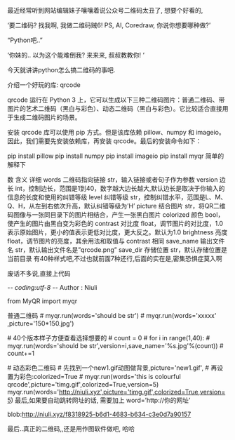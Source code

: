 最近经常听到网站编辑妹子嚷嚷着说公众号二维码太丑了, 想要个好看的,

‘要二维码? 找我啊, 我做二维码贼6!  PS, AI, Coredraw, 你说你想要哪种做?’

“Python吧..”

‘你妹的.. 以为这个能难倒我? 来来来, 叔叔教教你!  ‘

今天就讲讲python怎么搞二维码的事吧.


介绍一个好玩的库: qrcode

qrcode 运行在 Python 3 上，它可以生成以下三种二维码图片：普通二维码、带图片的艺术二维码（黑白与彩色）、动态二维码（黑白与彩色）。它比较适合直接用于生成二维码图片的场景。

安装 qrcode 库可以使用 pip 方式。但是该库依赖 pillow、numpy 和 imageio。因此，我们需要先安装依赖库，再安装 qrcode。最后的安装命令如下：

pip install pillow
pip install numpy
pip install imageio
pip install myqr
简单的解释下

数	含义	详细
words	二维码指向链接	str，输入链接或者句子作为参数
version	边长	int，控制边长，范围是1到40，数字越大边长越大,默认边长是取决于你输入的信息的长度和使用的纠错等级
level	纠错等级	str，控制纠错水平，范围是L、M、Q、H，从左到右依次升高，默认纠错等级为’H’
picture	结合图片	str，将QR二维码图像与一张同目录下的图片相结合，产生一张黑白图片
colorized	颜色	bool，使产生的图片由黑白变为彩色的
contrast	对比度	float，调节图片的对比度，1.0 表示原始图片，更小的值表示更低对比度，更大反之。默认为1.0
brightness	亮度	float，调节图片的亮度，其余用法和取值与 contrast 相同
save_name	输出文件名	str，默认输出文件名是”qrcode.png”
save_dir	存储位置	str，默认存储位置是当前目录
有40种样式吧,不过也就前面7种还行,后面的实在是,密集恐惧症莫入啊

废话不多说,直接上代码

-*- coding:utf-8 -*-
Author : Niuli

from MyQR import myqr

普通二维码
\# myqr.run(words='should be str')
\# myqr.run(words='xxxxx' ,picture='150*150.jpg')

\# 40个版本样子方便查看选择想要的
\# count = 0 
\# for i in range(1,40):
\#     myqr.run(words='should be str',version=i,save_name='%s.jpg'%(count))
\#     count+=1


\# 动态彩色二维码
\# 先找到一个new1.gif动图做背景,picture='new1.gif',
\# 再设置为彩色:colorized=True
\# myqr.run(words='this is colourful qrcode',picture='timg.gif',colorized=True,version=5)
myqr.run(words='http://niuli.xyz',picture='timg.gif',colorized=True,version=5)
最后,如果要自动跳转网址的话, 需要加上  word=’http://你的网址’

blob:http://niuli.xyz/f8318925-b6d1-4683-b634-c3e0d7a90157

最后..真正的二维码,,还是用作图软件做吧, 哈哈


